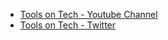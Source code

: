 - [Tools on Tech - Youtube Channel](https://youtube.com/c/toolsontech)
- [Tools on Tech - Twitter](https://twitter.com/toolsontech)